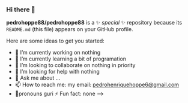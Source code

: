 ### Hi there 👋

**pedrohoppe88/pedrohoppe88** is a ✨ _special_ ✨ repository because its `README.md` (this file) appears on your GitHub profile.

Here are some ideas to get you started:

- 🔭 I’m currently working on nothing
- 🌱 I’m currently learning a bit of programation 
- 👯 I’m looking to collaborate on nothing in priority
- 🤔 I’m looking for help with nothing
- 💬 Ask me about ...
- 📫 How to reach me: my email: pedrohenriquehoppe6@gmail.com
- 🤠pronouns guri
⚡ Fun fact: none 
-->
